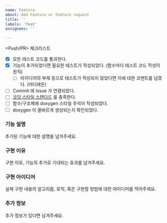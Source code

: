 ```yaml
---
name: Feature
about: Add Feature or feature request
title: ''
labels: 'feat'
assignees: ''

---
```


<Push/PR> 체크리스트

- [x]  모든 테스트 코드를 통과한다.
- [x]  기능이 추가되었다면 필요한 테스트가 작성되었다. (함수마다 테스트 코드 작성이 원칙)
    - [ ]  아이디어의 부재 등으로 테스트가 작성되지 않았다면 이에 대한 코멘트를 남겼다. (어디에든)
- [ ]  Commit 에 Issue 가 연결되었다.
- [ ]  [코딩 스타일 스탠다드](https://www.notion.so/13998f9d1ef380a5abb2cd17fe67425a?pvs=21) 를 충족한다.
- [ ]  함수/구조체에 doxygen 스타일 주석이 작성되었다.
- [ ]  doxygen 이 올바르게 생성되는지 확인되었다.

### 기능 설명
추가된 기능에 대한 설명을 남겨주세요.

### 구현 이유
구현 이유, 기능의 추가로 기대되는 효과를 남겨주세요.

### 구현 아이디어
실제 구현 내용의 알고리즘, 로직, 혹은 구현할 방법에 대한 아이디어를 적어주세요.

### 추가 정보
추가 정보가 있다면 남겨주세요.

